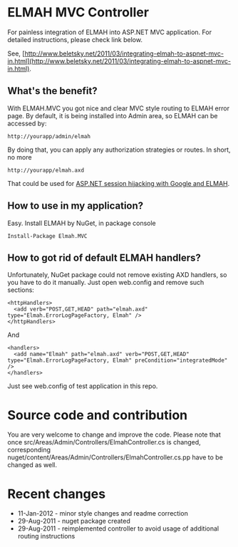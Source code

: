 ELMAH MVC Controller
================

For painless integration of ELMAH into ASP.NET MVC application. For detailed instructions, please check link below.

See, [http://www.beletsky.net/2011/03/integrating-elmah-to-aspnet-mvc-in.html](http://www.beletsky.net/2011/03/integrating-elmah-to-aspnet-mvc-in.html).

What's the benefit?
-------------------

With ELMAH.MVC you got nice and clear MVC style routing to ELMAH error page. By default, it is being installed into Admin area, so ELMAH can be accessed by:

	http://yourapp/admin/elmah
	
By doing that, you can apply any authorization strategies or routes. In short, no more

	http://yourapp/elmah.axd
	
That could be used for [ASP.NET session hijacking with Google and ELMAH](http://www.troyhunt.com/2012/01/aspnet-session-hijacking-with-google.html).

How to use in my application?
--------------------------------

Easy. Install ELMAH by NuGet, in package console

	Install-Package Elmah.MVC
	
How to got rid of default ELMAH handlers?
---------------------------------------------

Unfortunately, NuGet package could not remove existing AXD handlers, so you have to do it manually. Just open web.config and remove such sections:

	<httpHandlers>
      <add verb="POST,GET,HEAD" path="elmah.axd" type="Elmah.ErrorLogPageFactory, Elmah" />
    </httpHandlers>

And

	<handlers>
      <add name="Elmah" path="elmah.axd" verb="POST,GET,HEAD" type="Elmah.ErrorLogPageFactory, Elmah" preCondition="integratedMode" />
    </handlers>
    
Just see web.config of test application in this repo.

Source code and contribution
============================

You are very welcome to change and improve the code. Please note that once src/Areas/Admin/Controllers/ElmahController.cs is changed, corresponding nuget/content/Areas/Admin/Controllers/ElmahController.cs.pp have to be changed as well.

Recent changes
==============

* 11-Jan-2012 - minor style changes and readme correction
* 29-Aug-2011 - nuget package created
* 29-Aug-2011 - reimplemented controller to avoid usage of additional routing instructions